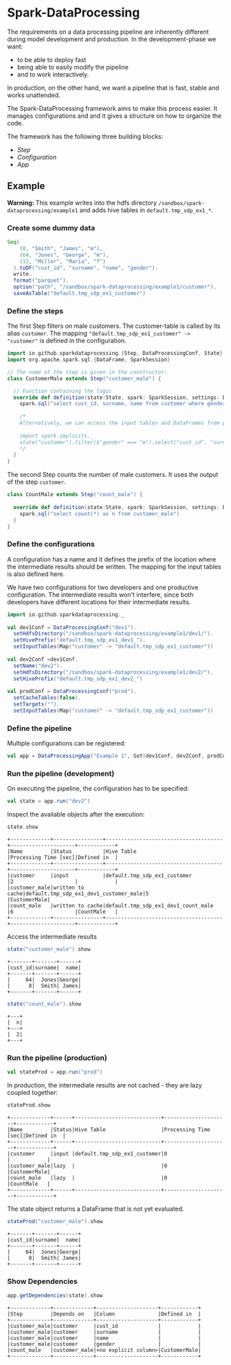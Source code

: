 # Spark-DataProcessing

The requirements on a data processing pipeline are inherently different during model development and production.
In the development-phase we want:
* to be able to deploy fast
* being able to easily modify the pipeline
* and to work interactively.

In production, on the other hand, we want a pipeline that is fast, stable and works unattended.


The Spark-DataProcessing framework aims to make this process easier.
It manages configurations and and it gives a structure on how to organize the code.


The framework has the following three building blocks:

* *Step*
* *Configuration* 
* *App*



## Example

**Warning:** This example writes into the hdfs directory `/sandbox/spark-dataprocessing/example1` and adds hive tables in `default.tmp_sdp_ex1_*`.

### Create some dummy data

```scala 
Seq(
    (8, "Smith", "James", "m"),
    (64, "Jones", "George", "m"),
    (12, "Miller", "Maria", "f")
  ).toDF("cust_id", "surname", "name", "gender").
  write.
  format("parquet").
  option("path", "/sandbox/spark-dataprocessing/example1/customer").
  saveAsTable("default.tmp_sdp_ex1_customer")
```

### Define the steps

The first Step filters on male customers.
The customer-table is called by its alias `customer`. 
The mapping `"default.tmp_sdp_ex1_customer" -> "customer"` is defined in the configuration.

```scala
import io.github.sparkdataprocessing.{Step, DataProcessingConf, State}
import org.apache.spark.sql.{DataFrame, SparkSession}

// The name of the step is given in the constructor:
class CustomerMale extends Step("customer_male") {

  // Function containing the logic
  override def definition(state:State, spark: SparkSession, settings: DataProcessingConf): DataFrame = {
    spark.sql("select cust_id, surname, name from customer where gender = \"m\"")
    
    /*
    Alternatively, we can access the input tables and DataFrames from previous steps through the state object:
    
    import spark.implicits._
    state("customer").filter($"gender" === "m").select("cust_id", "surname", "name")
    */
  }
}
```
The second Step counts the number of male customers.
It uses the output of the step `customer`.

```scala
class CountMale extends Step("count_male") {
 
  override def definition(state:State, spark: SparkSession, settings: DataProcessingConf): DataFrame = {
    spark.sql("select count(*) as n from customer_male")
  }
}
```

### Define the configurations

A configuration has a name and it defines the prefix of the location where the intermediate results should be written. 
The mapping for the input tables is also defined here.

We have two configurations for two developers and one productive configuration.
The intermediate results won't interfere, since both developers have different locations for their intermediate results.

```scala
import io.github.sparkdataprocessing._
 
val dev1Conf = DataProcessingConf("dev1").
  setHdfsDirectory("/sandbox/spark-dataprocessing/example1/dev1/").
  setHivePrefix("default.tmp_sdp_ex1_dev1_").
  setInputTables(Map("customer" -> "default.tmp_sdp_ex1_customer"))
 
val dev2Conf =dev1Conf.
  setName("dev2").
  setHdfsDirectory("/sandbox/spark-dataprocessing/example1/dev2/").
  setHivePrefix("default.tmp_sdp_ex1_dev2_")
  
val prodConf = DataProcessingConf("prod").
  setCacheTables(false).
  setTargets("").
  setInputTables(Map("customer" -> "default.tmp_sdp_ex1_customer"))
```

### Define the pipeline

Multiple configurations can be registered:

```scala
val app = DataProcessingApp("Example 1", Set(dev1Conf, dev2Conf, prodConf), new CustomerMale, new CountMale)
```


### Run the pipeline (development)

On executing the pipeline, the configuration has to be specified:

```scala
val state = app.run("dev2") 
```

Inspect the available objects after the execution:

```scala
state.show
```
```
+-------------+----------------+--------------------------------------+---------------------+------------+
|Name         |Status          |Hive Table                            |Processing Time [sec]|Defined in  |
+-------------+----------------+--------------------------------------+---------------------+------------+
|customer     |input           |default.tmp_sdp_ex1_customer          |2                    |            |
|customer_male|written to cache|default.tmp_sdp_ex1_dev1_customer_male|5                    |CustomerMale|
|count_male   |written to cache|default.tmp_sdp_ex1_dev1_count_male   |6                    |CountMale   |
+-------------+----------------+--------------------------------------+---------------------+------------+
```

Access the intermediate results

```scala
state("customer_male").show
```
```
+-------+-------+------+
|cust_id|surname|  name|
+-------+-------+------+
|     64|  Jones|George|
|      8|  Smith| James|
+-------+-------+------+
```
 
```scala
state("count_male").show
```
```
+---+
|  n|
+---+
|  2|
+---+
```

### Run the pipeline (production)

```scala
val stateProd = app.run("prod") 
```

In production, the intermediate results are not cached - they are lazy coupled together:

```scala
stateProd.show
```
```
+-------------+------+----------------------------+---------------------+------------+
|Name         |Status|Hive Table                  |Processing Time [sec]|Defined in  |
+-------------+------+----------------------------+---------------------+------------+
|customer     |input |default.tmp_sdp_ex1_customer|0                    |            |
|customer_male|lazy  |                            |0                    |CustomerMale|
|count_male   |lazy  |                            |0                    |CountMale   |
+-------------+------+----------------------------+---------------------+------------+
```

The state object returns a DataFrame that is not yet evaluated.

```scala
stateProd("customer_male").show
```

```
+-------+-------+------+
|cust_id|surname|  name|
+-------+-------+------+
|     64|  Jones|George|
|      8|  Smith| James|
+-------+-------+------+
```




### Show Dependencies


```scala
app.getDependencies(state).show
```

```
+-------------+-------------+--------------------+------------+
|Step         |Depends on   |Column              |Defined in  |
+-------------+-------------+--------------------+------------+
|customer_male|customer     |cust_id             |            |
|customer_male|customer     |surname             |            |
|customer_male|customer     |name                |            |
|customer_male|customer     |gender              |            |
|count_male   |customer_male|<no explicit column>|CustomerMale|
+-------------+-------------+--------------------+------------+
```


